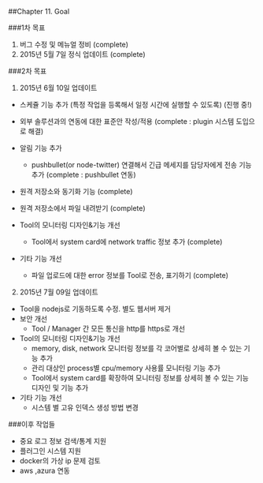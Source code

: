 ##Chapter 11. Goal

###1차 목표
1. 버그 수정 및 메뉴얼 정비 (complete)
2. 2015년 5월 7일 정식 업데이트 (complete)

###2차 목표
1. 2015년 6월 10일 업데이트
  - 스케쥴 기능 추가 (특정 작업을 등록해서 일정 시간에 실행할 수 있도록) (진행 중!)
  
  - 외부 솔루션과의 연동에 대한 표준안 작성/적용 (complete : plugin 시스템 도입으로 해결)
  - 알림 기능 추가
    - pushbullet(or node-twitter) 연결해서 긴급 메세지를 담당자에게 전송 기능 추가  (complete : pushbullet 연동)
  - 원격 저장소와 동기화 기능 (complete)
  - 원격 저장소에서 파일 내려받기 (complete)
  - Tool의 모니터링 디자인&기능 개선
    - Tool에서 system card에 network traffic 정보 추가 (complete)
  - 기타 기능 개선
    - 파일 업로드에 대한 error 정보를 Tool로 전송, 표기하기 (complete)
    

2. 2015년 7월 09일 업데이트
  - Tool을 nodejs로 기동하도록 수정. 별도 웹서버 제거
  - 보안 개선
    - Tool / Manager 간 모든 통신을 http를 https로 개선
  - Tool의 모니터링 디자인&기능 개선
    - memory, disk, network 모니터링 정보를 각 코어별로 상세히 볼 수 있는 기능 추가
    - 관리 대상인 process별 cpu/memory 사용률 모니터링 기능 추가 
    - Tool에서 system card를 확장하여 모니터링 정보를 상세히 볼 수 있는 기능 디자인 및 기능 추가
  - 기타 기능 개선
    - 시스템 별 고유 인덱스 생성 방법 변경
  
###이후 작업들
-  중요 로그 정보 검색/통계 지원
-	플러그인 시스템 지원
-	docker의 가상 ip 문제 검토
-	aws ,azura 연동
